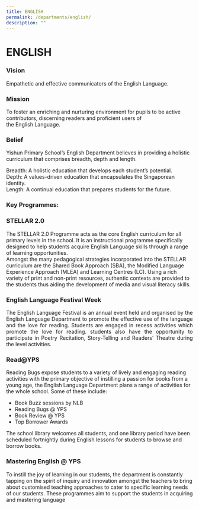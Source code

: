 ```yaml
---
title: ENGLISH
permalink: /departments/english/
description: ""
---
```

# ENGLISH

### **Vision**

Empathetic and effective communicators of the English Language.

### **Mission**

To foster an enriching and nurturing environment for pupils to be active contributors, discerning readers and proficient users of the English Language.

### **Belief**  

Yishun Primary School’s English Department believes in providing a holistic curriculum that comprises breadth, depth and length. 

Breadth: A holistic education that develops each student’s potential.    
Depth: A values-driven education that encapsulates the Singaporean identity.    
Length: A continual education that prepares students for the future.

### Key Programmes:

### **STELLAR 2.0**

The STELLAR 2.0 Programme acts as the core English curriculum for all primary levels in the school. It is an instructional programme specifically designed to help students acquire English Language skills through a range of learning opportunities.    
Amongst the many pedagogical strategies incorporated into the STELLAR curriculum are the Shared Book Approach (SBA), the Modified Language Experience Approach (MLEA) and Learning Centres (LC). Using a rich variety of print and non-print resources, authentic contexts are provided to the students thus aiding the development of media and visual literacy skills.

### **English Language Festival Week**

<p style="text-align: justify;">The English Language Festival is an annual event held and organised by the English Language Department to promote the effective use of the language and the love for reading. Students are engaged in recess activities which promote the love for reading. students also have the opportunity to participate in Poetry Recitation, Story-Telling and Readers’ Theatre during the level activities.</p>


### Read@YPS

Reading Bugs expose students to a variety of lively and engaging reading activities with the primary objective of instilling a passion for books from a young age, the English Language Department plans a range of activities for the whole school. Some of these include:      

*   Book Buzz sessions by NLB
*   Reading Bugs @ YPS
*   Book Review @ YPS
*   Top Borrower Awards 

The school library welcomes all students, and one library period have been scheduled fortnightly during English lessons for students to browse and borrow books. 

  

### Mastering English @ YPS

To instill the joy of learning in our students, the department is constantly tapping on the spirit of inquiry and innovation amongst the teachers to bring about customised teaching approaches to cater to specific learning needs of our students. These programmes aim to support the students in acquiring and mastering language